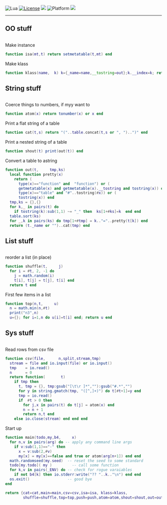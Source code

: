 
<img alt="Lua" src="https://img.shields.io/badge/lua-v5.4-blue">&nbsp;<a 
href="https://github.com/timm/keys/blob/master/LICENSE.md"><img
alt="License" src="https://img.shields.io/badge/license-unlicense-red"></a> <img
src="https://img.shields.io/badge/purpose-ai%20,%20se-blueviolet"> <img
alt="Platform" src="https://img.shields.io/badge/platform-osx%20,%20linux-lightgrey"> <a
href="https://github.com/timm/keys/actions"><img
src="https://github.com/timm/keys/actions/workflows/unit-test.yml/badge.svg"></a>

<hr>

## OO stuff

```lua
```
Make instance

```lua
function isa(mt,t) return setmetatable(t,mt) end
```
Make klass

```lua
function klass(name,  k) k={_name=name,__tostring=out};k.__index=k; return k end
```
## String stuff

```lua
```
Coerce things to numbers, if myy want to

```lua
function atom(x) return tonumber(x) or x end
```
Print a flat string of a table

```lua
function cat(t,s) return "("..table.concat(t,s or ", ")..")" end
```
Print a nested string of a table

```lua
function shout(t) print(out(t)) end
```
Convert a table to astring

```lua
function out(t,     tmp,ks)
  local function pretty(x)
    return (
      type(x)=="function" and  "function") or (
      getmetatable(x) and getmetatable(x).__tostring and tostring(x)) or (
      type(x)=="table" and "#"..tostring(#x)) or ( 
      tostring(x)) end
  tmp,ks = {},{}
  for k,_ in pairs(t) do 
    if tostring(k):sub(1,1) ~= "_" then  ks[1+#ks]=k  end end
  table.sort(ks)
  for _,k in pairs(ks) do tmp[1+#tmp] = k.."="..pretty(t[k]) end
  return (t._name or "")..cat(tmp) end
```
## List stuff

```lua
```
reorder a list (in place)

```lua
function shuffle(t,     j)
  for i = #t, 2, -1 do
    j = math.random(i)
    t[i], t[j] = t[j], t[i] end
  return t end
```
First few items in a list

```lua
function top(n,t,     u) 
  n = math.min(n,#t)
  print("n3",n)
  u={}; for i=1,n do u[i]=t[i] end; return u end
```
## Sys stuff

```lua
```
Read rows from csv file

```lua
function csv(file,      n,split,stream,tmp)
  stream = file and io.input(file) or io.input()
  tmp    = io.read()
  n      = 0
  return function(       t)
    if tmp then
      t, tmp = {}, tmp:gsub("[\t\r ]*",""):gsub("#.*","")
      for y in string.gmatch(tmp, "([^,]+)") do t[#t+1]=y end
      tmp = io.read()
      if  #t > 0 then
        for j,x in pairs(t) do t[j] = atom(x) end
        n = n + 1
        return n,t end
    else io.close(stream) end end end
```
Start up

```lua
function main(todo,my,b4,     x)
  for n,v in pairs(arg) do -- apply any command line args
    if v:sub(1,1)=="-" then 
      x = v:sub(2,#v) 
      my[x] = my[x]==false and true or atom(arg[n+1]) end end 
  math.randomseed(my.seed)  -- reset the seed to some standard
  todo[my.todo]( my )         -- call some function
  for k,v in pairs(_ENV) do -- check for rogue varaiables
    if not b4[k] then io.stderr:write("?? "..k.."\n") end end  
  os.exit()                 -- good bye 
end

return {cat=cat,main=main,csv=csv,isa=isa, klass=klass,
        shuffle=shuffle,top=top,push=push,atom=atom,shout=shout,out=out} 
```
